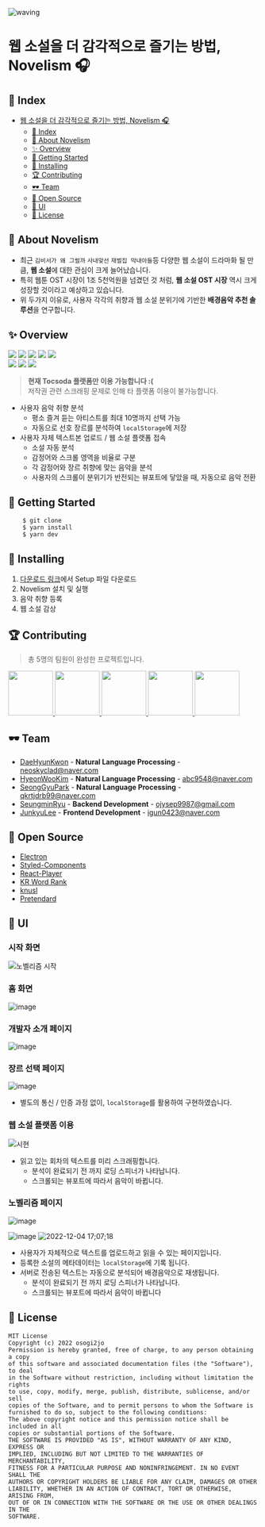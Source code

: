 ![waving](https://capsule-render.vercel.app/api?type=waving&height=200&text=Novelism🎧&fontAlign=70&fontAlignY=35&color=gradient)

# 웹 소설을 더 감각적으로 즐기는 방법, Novelism 🎧

## 🎉 Index

- [웹 소설을 더 감각적으로 즐기는 방법, Novelism 🎧](#웹-소설을-더-감각적으로-즐기는-방법-novelism-🎧)
  - [🎉 Index](#-index)
  - [🎠 About Novelism](#-about-novelism)
  - [✨ Overview](#-overview)
  - [🎊 Getting Started](#-getting-started)
  - [🛒 Installing](#-installing)
  - [🏆 Contributing](#-contributing)
  - [🕶 Team](#-team)
  - [🔎 Open Source](#-open-source)
  - [🎨 UI](#-ui)
  - [💸 License](#-license)

## 🎠 About Novelism

- 최근 `김비서가 왜 그럴까` `사내맞선` `재벌집 막내아들`등 다양한 웹 소설이 드라마화 될 만큼, **웹 소설**에 대한 관심이 크게 늘어났습니다.
- 특히 웹툰 OST 시장이 1조 5천억원을 넘겼던 것 처럼, **웹 소설 OST 시장** 역시 크게 성장할 것이라고 예상하고 있습니다.
- 위 두가지 이유로, 사용자 각각의 취향과 웹 소설 분위기에 기반한 **배경음악 추천 솔루션**을 연구합니다.

## ✨ Overview

<img src="https://img.shields.io/badge/TypeScript-3178C6?style=plastic-square&logo=TypeScript&logoColor=white"/> <img src="https://img.shields.io/badge/React-61DAFB?style=plastic-square&logo=React&logoColor=white"/> <img src="https://img.shields.io/badge/Electron-47848F?style=plastic-square&logo=Electron&logoColor=white"/> <img src="https://img.shields.io/badge/Styled Components-DB7093?style=plastic-square&logo=styled-components&logoColor=white"/> <img src="https://img.shields.io/badge/Figma-F24E1E?style=plastic&logo=Figma&logoColor=white"/><br/>
<img src="https://img.shields.io/badge/Django-092E20?style=plastic-square&logo=Django&logoColor=white"/> <img src="https://img.shields.io/badge/Spring Boot-6DB33F?style=plastic-square&logo=Spring Boot&logoColor=white"/> <img src="https://img.shields.io/badge/Selenium-43B02A?style=plastic-square&logo=Selenium&logoColor=white"/>

> **현재 Tocsoda 플랫폼만 이용 가능합니다 :(**<br/>
> 저작권 관련 스크래핑 문제로 인해 타 플랫폼 이용이 불가능합니다.<br/>

- 사용자 음악 취향 분석
  - 평소 즐겨 듣는 아티스트를 최대 10명까지 선택 가능
  - 자동으로 선호 장르를 분석하여 `localStorage`에 저장
- 사용자 자체 텍스트본 업로드 / 웹 소설 플랫폼 접속
  - 소설 자동 분석
  - 감정어와 스크롤 영역을 비율로 구분
  - 각 감정어와 장르 취향에 맞는 음악을 분석
  - 사용자의 스크롤이 분위기가 반전되는 뷰포트에 닿았을 때, 자동으로 음악 전환

## 🎊 Getting Started

```javascrip
    $ git clone
    $ yarn install
    $ yarn dev
```

## 🛒 Installing

1. [다운로드 링크](https://drive.google.com/file/d/1dXn2StlhVDKARh8FPmXnGyB_1-d2hDfa/view?usp=sharing)에서 Setup 파일 다운로드
2. Novelism 설치 및 실행
3. 음악 취향 등록
4. 웹 소설 감상

## 🏆 Contributing

> 총 5명의 팀원이 완성한 프로젝트입니다.

<p>
<a href="https://github.com/neoskyclad">
    <img src="https://github.com/neoskyclad.png" width="90">
</a>
<a href="https://github.com/qualificationalitated">
    <img src="https://github.com/qualificationalitated.png" width="90">
</a>
<a href="https://github.com/parksk99">
    <img src="https://github.com/parksk99.png" width="90">
</a>
<a href="https://github.com/99winnmin">
    <img src="https://github.com/99winnmin.png" width="90">
</a>
<a href="https://github.com/Jun99uu">
    <img src="https://github.com/Jun99uu.png" width="90">
</a>
</p>

## 🕶 Team

- [DaeHyunKwon](https://github.com/neoskyclad) - **Natural Language Processing** - <neoskyclad@naver.com>
- [HyeonWooKim](https://github.com/qualificationalitated) - **Natural Language Processing** - <abc9548@naver.com>
- [SeongGyuPark](https://github.com/parksk99) - **Natural Language Processing** - <qkrtjdrb99@naver.com>
- [SeungminRyu](https://github.com/99winnmin) - **Backend Development** - <ojysep9987@gmail.com>
- [JunkyuLee](https://github.com/Jun99uu) - **Frontend Development** - <igun0423@naver.com>

## 🔎 Open Source

- [Electron](https://github.com/electron/electron)
- [Styled-Components](https://github.com/styled-components/styled-components)
- [React-Player](https://github.com/cookpete/react-player)
- [KR Word Rank](https://pypi.org/project/krwordrank)
- [knusl](https://github.com/park1200656/KnuSentiLex)
- [Pretendard](https://github.com/orioncactus/pretendard)

## 🎨 UI

### 시작 화면

![노벨리즘 시작](https://user-images.githubusercontent.com/44965706/205597754-ae81dd33-4d3b-4eb2-b418-6fb2c1749838.gif)

### 홈 화면

![image](https://user-images.githubusercontent.com/44965706/205480176-08a8a46c-117d-42a1-ad28-98632c1a880d.png)

### 개발자 소개 페이지

![image](https://user-images.githubusercontent.com/44965706/205480222-49be80f2-1e51-4c6a-b495-0c2591659a4f.png)

### 장르 선택 페이지

![image](https://user-images.githubusercontent.com/44965706/205480248-e81f3bd1-4101-43a5-b5ed-1d06df6581aa.png)

- 별도의 통신 / 인증 과정 없이, `localStorage`를 활용하여 구현하였습니다.

### 웹 소설 플랫폼 이용

![시현](https://user-images.githubusercontent.com/44965706/205481483-c77a0ab3-3fad-413e-9d6c-eae869323eb1.gif)

- 읽고 있는 회차의 텍스트를 미리 스크래핑합니다.
  - 분석이 완료되기 전 까지 로딩 스피너가 나타납니다.
  - 스크롤되는 뷰포트에 따라서 음악이 바뀝니다.

### 노벨리즘 페이지

![image](https://user-images.githubusercontent.com/44965706/205480498-0d81a8d7-c573-455d-98db-e7b5bfa9a999.png)

![image](https://user-images.githubusercontent.com/44965706/205480539-db4ea121-7f04-4f30-864d-469fdb243205.png)
![2022-12-04 17;07;18](https://user-images.githubusercontent.com/44965706/205480607-65b13c84-15a0-4eb0-8bcc-bb73eff54266.gif)

- 사용자가 자체적으로 텍스트를 업로드하고 읽을 수 있는 페이지입니다.
- 등록한 소설의 메타데이터는 `localStorage`에 기록 됩니다.
- 서버로 전송된 텍스트는 자동으로 분석되어 배경음악으로 재생됩니다.
  - 분석이 완료되기 전 까지 로딩 스피너가 나타납니다.
  - 스크롤되는 뷰포트에 따라서 음악이 바뀝니다

## 💸 License

```
MIT License
Copyright (c) 2022 osogi2jo
Permission is hereby granted, free of charge, to any person obtaining a copy
of this software and associated documentation files (the "Software"), to deal
in the Software without restriction, including without limitation the rights
to use, copy, modify, merge, publish, distribute, sublicense, and/or sell
copies of the Software, and to permit persons to whom the Software is
furnished to do so, subject to the following conditions:
The above copyright notice and this permission notice shall be included in all
copies or substantial portions of the Software.
THE SOFTWARE IS PROVIDED "AS IS", WITHOUT WARRANTY OF ANY KIND, EXPRESS OR
IMPLIED, INCLUDING BUT NOT LIMITED TO THE WARRANTIES OF MERCHANTABILITY,
FITNESS FOR A PARTICULAR PURPOSE AND NONINFRINGEMENT. IN NO EVENT SHALL THE
AUTHORS OR COPYRIGHT HOLDERS BE LIABLE FOR ANY CLAIM, DAMAGES OR OTHER
LIABILITY, WHETHER IN AN ACTION OF CONTRACT, TORT OR OTHERWISE, ARISING FROM,
OUT OF OR IN CONNECTION WITH THE SOFTWARE OR THE USE OR OTHER DEALINGS IN THE
SOFTWARE.
```
